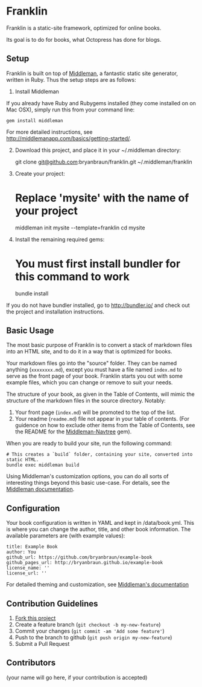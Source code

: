 # Franklin

Franklin is a static-site framework, optimized for online books.

Its goal is to do for books, what Octopress has done for blogs.

## Setup

Franklin is built on top of [Middleman](http://middlemanapp.com/), a fantastic static site generator, written in Ruby. Thus the setup steps are as follows:

1. Install Middleman

If you already have Ruby and Rubygems installed (they come installed on on Mac OSX), simply run this from your command line:

    gem install middleman

For more detailed instructions, see http://middlemanapp.com/basics/getting-started/.

2. Download this project, and place it in your ~/.middleman directory:

    git clone git@github.com:bryanbraun/franklin.git ~/.middleman/franklin

3. Create your project:

    # Replace 'mysite' with the name of your project
    middleman init mysite --template=franklin
    cd mysite

4. Install the remaining required gems:

    # You must first install bundler for this command to work
    bundle install

If you do not have bundler installed, go to http://bundler.io/ and check out the project and installation instructions.

## Basic Usage

The most basic purpose of Franklin is to convert a stack of markdown files into an HTML site, and to do it in a way that is optimized for books.

Your markdown files go into the "source" folder. They can be named anything (`xxxxxxxx.md`), except you must have a file named `index.md` to serve as the front page of your book. Franklin starts you out with some example files, which you can change or remove to suit your needs.

The structure of your book, as given in the Table of Contents, will mimic the structure of the markdown files in the source directory. Notably:

1. Your front page (`index.md`) will be promoted to the top of the list.
2. Your readme (`readme.md`) file not appear in your table of contents. (For guidence on how to exclude other items from the Table of Contents, see the README for the [Middleman-Navtree](https://github.com/bryanbraun/middleman-navtree) gem).

When you are ready to build your site, run the following command:

    # This creates a `build` folder, containing your site, converted into static HTML.
    bundle exec middleman build

Using Middleman's customization options, you can do all sorts of interesting things beyond this basic use-case. For details, see the [Middleman documentation](http://middlemanapp.com/).

## Configuration

Your book configuration is written in YAML and kept in /data/book.yml. This is where you can change the author, title, and other book information. The available parameters are (with example values):

    title: Example Book
    author: You
    github_url: https://github.com/bryanbraun/example-book
    github_pages_url: http://bryanbraun.github.io/example-book
    license_name: ''
    license_url: ''

For detailed theming and customization, see [Middleman's documentation](http://middlemanapp.com/)

## Contribution Guidelines

1. [Fork this project](https://github.com/bryanbraun/franklin/fork)
2. Create a feature branch (`git checkout -b my-new-feature`)
3. Commit your changes (`git commit -am 'Add some feature'`)
4. Push to the branch to github (`git push origin my-new-feature`)
5. Submit a Pull Request

## Contributors

(your name will go here, if your contribution is accepted)